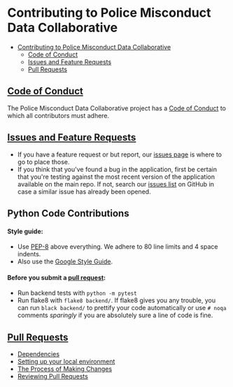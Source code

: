 # Contributing to Police Misconduct Data Collaborative

- [Contributing to Police Misconduct Data Collaborative](#contributing-to-police-misconduct-data-collaborative)
  - [Code of Conduct](#code-of-conduct)
  - [Issues and Feature Requests](#issues-and-feature-requests)
  - [Pull Requests](#pull-requests)

## [Code of Conduct](https://github.com/codeforboston/codeforboston.org/blob/master/code-of-conduct.md)

The Police Misconduct Data Collaborative project has a [Code of Conduct](https://github.com/codeforboston/codeforboston.org/blob/master/code-of-conduct.md)
to which all contributors must adhere.

## [Issues and Feature Requests](https://github.com/codeforboston/police-data-trust/issues)

- If you have a feature request or but report, our [issues page](https://github.com/codeforboston/police-data-trust/issues) is where to go to place those.
- If you think that you've found a bug in the application, first be certain that you're testing against the most recent version of the application available on the main repo. If not, search our [issues list](https://github.com/codeforboston/police-data-trust/issues) on GitHub in case a similar issue has already been opened.

## Python Code Contributions

#### Style guide:

- Use [PEP-8](https://www.python.org/dev/peps/pep-0008/) above everything. We adhere to 80 line limits and 4 space indents.
- Also use the [Google Style Guide](https://google.github.io/styleguide/pyguide.html).

#### Before you submit a [pull request](https://github.com/codeforboston/police-data-trust/pulls):

- Run backend tests with `python -m pytest`
- Run flake8 with `flake8 backend/`. If flake8 gives you any trouble, you can run `black backend/` to prettify your code automatically or use `# noqa` comments _sparingly_ if you are absolutely sure a line of code is fine.

## [Pull Requests]()

* [Dependencies]()
* [Setting up your local environment]()
* [The Process of Making Changes]()
* [Reviewing Pull Requests]()
